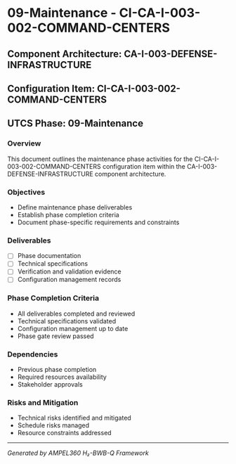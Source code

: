 # 09-Maintenance - CI-CA-I-003-002-COMMAND-CENTERS

## Component Architecture: CA-I-003-DEFENSE-INFRASTRUCTURE
## Configuration Item: CI-CA-I-003-002-COMMAND-CENTERS
## UTCS Phase: 09-Maintenance

### Overview
This document outlines the maintenance phase activities for the CI-CA-I-003-002-COMMAND-CENTERS configuration item within the CA-I-003-DEFENSE-INFRASTRUCTURE component architecture.

### Objectives
- Define maintenance phase deliverables
- Establish phase completion criteria
- Document phase-specific requirements and constraints

### Deliverables
- [ ] Phase documentation
- [ ] Technical specifications
- [ ] Verification and validation evidence
- [ ] Configuration management records

### Phase Completion Criteria
- All deliverables completed and reviewed
- Technical specifications validated
- Configuration management up to date
- Phase gate review passed

### Dependencies
- Previous phase completion
- Required resources availability
- Stakeholder approvals

### Risks and Mitigation
- Technical risks identified and mitigated
- Schedule risks managed
- Resource constraints addressed

---
*Generated by AMPEL360 H₂-BWB-Q Framework*
